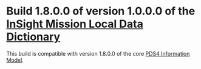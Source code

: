 # Build 1.8.0.0 of version 1.0.0.0 of the [InSight Mission Local Data Dictionary](https://github.com/nasa-pds/ldd-insight)

This build is compatible with version 1.8.0.0 of the core [PDS4 Information Model](https://pds.nasa.gov/pds4/doc/im/).